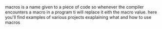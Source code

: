 macros is a name given to a piece of code so whenever the compiler encounters a macro in a program ti will replace it eith the macro value. here you'll find examples of various projects exaplaining what and how to use macros
